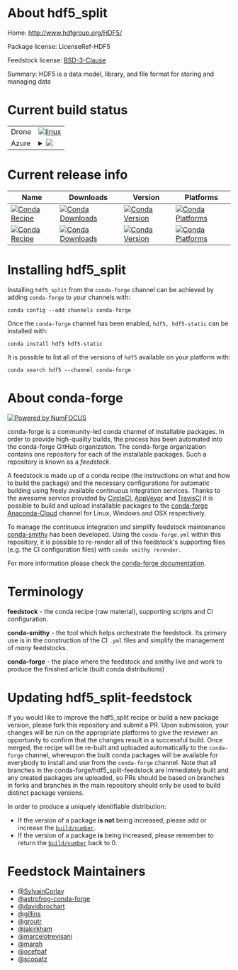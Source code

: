 About hdf5_split
================

Home: http://www.hdfgroup.org/HDF5/

Package license: LicenseRef-HDF5

Feedstock license: [BSD-3-Clause](https://github.com/conda-forge/hdf5-feedstock/blob/master/LICENSE.txt)

Summary: HDF5 is a data model, library, and file format for storing and managing data

Current build status
====================


<table><tr>
    <td>Drone</td>
    <td>
      <a href="https://cloud.drone.io/conda-forge/hdf5-feedstock">
        <img alt="linux" src="https://img.shields.io/drone/build/conda-forge/hdf5-feedstock/master.svg?label=Linux">
      </a>
    </td>
  </tr>
    
  <tr>
    <td>Azure</td>
    <td>
      <details>
        <summary>
          <a href="https://dev.azure.com/conda-forge/feedstock-builds/_build/latest?definitionId=412&branchName=master">
            <img src="https://dev.azure.com/conda-forge/feedstock-builds/_apis/build/status/hdf5-feedstock?branchName=master">
          </a>
        </summary>
        <table>
          <thead><tr><th>Variant</th><th>Status</th></tr></thead>
          <tbody><tr>
              <td>linux_64_hdf5_sha5f9a3ee85db4ea1d3b1fa9159352aebc2af72732fc2f58c96a3f0768dba0e9aahdf5_version1.10.6mpimpich</td>
              <td>
                <a href="https://dev.azure.com/conda-forge/feedstock-builds/_build/latest?definitionId=412&branchName=master">
                  <img src="https://dev.azure.com/conda-forge/feedstock-builds/_apis/build/status/hdf5-feedstock?branchName=master&jobName=linux&configuration=linux_64_hdf5_sha5f9a3ee85db4ea1d3b1fa9159352aebc2af72732fc2f58c96a3f0768dba0e9aahdf5_version1.10.6mpimpich" alt="variant">
                </a>
              </td>
            </tr><tr>
              <td>linux_64_hdf5_sha5f9a3ee85db4ea1d3b1fa9159352aebc2af72732fc2f58c96a3f0768dba0e9aahdf5_version1.10.6mpinompi</td>
              <td>
                <a href="https://dev.azure.com/conda-forge/feedstock-builds/_build/latest?definitionId=412&branchName=master">
                  <img src="https://dev.azure.com/conda-forge/feedstock-builds/_apis/build/status/hdf5-feedstock?branchName=master&jobName=linux&configuration=linux_64_hdf5_sha5f9a3ee85db4ea1d3b1fa9159352aebc2af72732fc2f58c96a3f0768dba0e9aahdf5_version1.10.6mpinompi" alt="variant">
                </a>
              </td>
            </tr><tr>
              <td>linux_64_hdf5_sha5f9a3ee85db4ea1d3b1fa9159352aebc2af72732fc2f58c96a3f0768dba0e9aahdf5_version1.10.6mpiopenmpi</td>
              <td>
                <a href="https://dev.azure.com/conda-forge/feedstock-builds/_build/latest?definitionId=412&branchName=master">
                  <img src="https://dev.azure.com/conda-forge/feedstock-builds/_apis/build/status/hdf5-feedstock?branchName=master&jobName=linux&configuration=linux_64_hdf5_sha5f9a3ee85db4ea1d3b1fa9159352aebc2af72732fc2f58c96a3f0768dba0e9aahdf5_version1.10.6mpiopenmpi" alt="variant">
                </a>
              </td>
            </tr><tr>
              <td>linux_64_hdf5_sha6d4ce8bf902a97b050f6f491f4268634e252a63dadd6656a1a9be5b7b7726fa8hdf5_version1.10.5mpimpich</td>
              <td>
                <a href="https://dev.azure.com/conda-forge/feedstock-builds/_build/latest?definitionId=412&branchName=master">
                  <img src="https://dev.azure.com/conda-forge/feedstock-builds/_apis/build/status/hdf5-feedstock?branchName=master&jobName=linux&configuration=linux_64_hdf5_sha6d4ce8bf902a97b050f6f491f4268634e252a63dadd6656a1a9be5b7b7726fa8hdf5_version1.10.5mpimpich" alt="variant">
                </a>
              </td>
            </tr><tr>
              <td>linux_64_hdf5_sha6d4ce8bf902a97b050f6f491f4268634e252a63dadd6656a1a9be5b7b7726fa8hdf5_version1.10.5mpinompi</td>
              <td>
                <a href="https://dev.azure.com/conda-forge/feedstock-builds/_build/latest?definitionId=412&branchName=master">
                  <img src="https://dev.azure.com/conda-forge/feedstock-builds/_apis/build/status/hdf5-feedstock?branchName=master&jobName=linux&configuration=linux_64_hdf5_sha6d4ce8bf902a97b050f6f491f4268634e252a63dadd6656a1a9be5b7b7726fa8hdf5_version1.10.5mpinompi" alt="variant">
                </a>
              </td>
            </tr><tr>
              <td>linux_64_hdf5_sha6d4ce8bf902a97b050f6f491f4268634e252a63dadd6656a1a9be5b7b7726fa8hdf5_version1.10.5mpiopenmpi</td>
              <td>
                <a href="https://dev.azure.com/conda-forge/feedstock-builds/_build/latest?definitionId=412&branchName=master">
                  <img src="https://dev.azure.com/conda-forge/feedstock-builds/_apis/build/status/hdf5-feedstock?branchName=master&jobName=linux&configuration=linux_64_hdf5_sha6d4ce8bf902a97b050f6f491f4268634e252a63dadd6656a1a9be5b7b7726fa8hdf5_version1.10.5mpiopenmpi" alt="variant">
                </a>
              </td>
            </tr><tr>
              <td>linux_aarch64_hdf5_sha5f9a3ee85db4ea1d3b1fa9159352aebc2af72732fc2f58c96a3f0768dba0e9aahdf5_version1.10.6mpimpich</td>
              <td>
                <a href="https://dev.azure.com/conda-forge/feedstock-builds/_build/latest?definitionId=412&branchName=master">
                  <img src="https://dev.azure.com/conda-forge/feedstock-builds/_apis/build/status/hdf5-feedstock?branchName=master&jobName=linux&configuration=linux_aarch64_hdf5_sha5f9a3ee85db4ea1d3b1fa9159352aebc2af72732fc2f58c96a3f0768dba0e9aahdf5_version1.10.6mpimpich" alt="variant">
                </a>
              </td>
            </tr><tr>
              <td>linux_aarch64_hdf5_sha5f9a3ee85db4ea1d3b1fa9159352aebc2af72732fc2f58c96a3f0768dba0e9aahdf5_version1.10.6mpinompi</td>
              <td>
                <a href="https://dev.azure.com/conda-forge/feedstock-builds/_build/latest?definitionId=412&branchName=master">
                  <img src="https://dev.azure.com/conda-forge/feedstock-builds/_apis/build/status/hdf5-feedstock?branchName=master&jobName=linux&configuration=linux_aarch64_hdf5_sha5f9a3ee85db4ea1d3b1fa9159352aebc2af72732fc2f58c96a3f0768dba0e9aahdf5_version1.10.6mpinompi" alt="variant">
                </a>
              </td>
            </tr><tr>
              <td>linux_aarch64_hdf5_sha5f9a3ee85db4ea1d3b1fa9159352aebc2af72732fc2f58c96a3f0768dba0e9aahdf5_version1.10.6mpiopenmpi</td>
              <td>
                <a href="https://dev.azure.com/conda-forge/feedstock-builds/_build/latest?definitionId=412&branchName=master">
                  <img src="https://dev.azure.com/conda-forge/feedstock-builds/_apis/build/status/hdf5-feedstock?branchName=master&jobName=linux&configuration=linux_aarch64_hdf5_sha5f9a3ee85db4ea1d3b1fa9159352aebc2af72732fc2f58c96a3f0768dba0e9aahdf5_version1.10.6mpiopenmpi" alt="variant">
                </a>
              </td>
            </tr><tr>
              <td>linux_aarch64_hdf5_sha6d4ce8bf902a97b050f6f491f4268634e252a63dadd6656a1a9be5b7b7726fa8hdf5_version1.10.5mpimpich</td>
              <td>
                <a href="https://dev.azure.com/conda-forge/feedstock-builds/_build/latest?definitionId=412&branchName=master">
                  <img src="https://dev.azure.com/conda-forge/feedstock-builds/_apis/build/status/hdf5-feedstock?branchName=master&jobName=linux&configuration=linux_aarch64_hdf5_sha6d4ce8bf902a97b050f6f491f4268634e252a63dadd6656a1a9be5b7b7726fa8hdf5_version1.10.5mpimpich" alt="variant">
                </a>
              </td>
            </tr><tr>
              <td>linux_aarch64_hdf5_sha6d4ce8bf902a97b050f6f491f4268634e252a63dadd6656a1a9be5b7b7726fa8hdf5_version1.10.5mpinompi</td>
              <td>
                <a href="https://dev.azure.com/conda-forge/feedstock-builds/_build/latest?definitionId=412&branchName=master">
                  <img src="https://dev.azure.com/conda-forge/feedstock-builds/_apis/build/status/hdf5-feedstock?branchName=master&jobName=linux&configuration=linux_aarch64_hdf5_sha6d4ce8bf902a97b050f6f491f4268634e252a63dadd6656a1a9be5b7b7726fa8hdf5_version1.10.5mpinompi" alt="variant">
                </a>
              </td>
            </tr><tr>
              <td>linux_aarch64_hdf5_sha6d4ce8bf902a97b050f6f491f4268634e252a63dadd6656a1a9be5b7b7726fa8hdf5_version1.10.5mpiopenmpi</td>
              <td>
                <a href="https://dev.azure.com/conda-forge/feedstock-builds/_build/latest?definitionId=412&branchName=master">
                  <img src="https://dev.azure.com/conda-forge/feedstock-builds/_apis/build/status/hdf5-feedstock?branchName=master&jobName=linux&configuration=linux_aarch64_hdf5_sha6d4ce8bf902a97b050f6f491f4268634e252a63dadd6656a1a9be5b7b7726fa8hdf5_version1.10.5mpiopenmpi" alt="variant">
                </a>
              </td>
            </tr><tr>
              <td>linux_ppc64le_hdf5_sha5f9a3ee85db4ea1d3b1fa9159352aebc2af72732fc2f58c96a3f0768dba0e9aahdf5_version1.10.6mpimpich</td>
              <td>
                <a href="https://dev.azure.com/conda-forge/feedstock-builds/_build/latest?definitionId=412&branchName=master">
                  <img src="https://dev.azure.com/conda-forge/feedstock-builds/_apis/build/status/hdf5-feedstock?branchName=master&jobName=linux&configuration=linux_ppc64le_hdf5_sha5f9a3ee85db4ea1d3b1fa9159352aebc2af72732fc2f58c96a3f0768dba0e9aahdf5_version1.10.6mpimpich" alt="variant">
                </a>
              </td>
            </tr><tr>
              <td>linux_ppc64le_hdf5_sha5f9a3ee85db4ea1d3b1fa9159352aebc2af72732fc2f58c96a3f0768dba0e9aahdf5_version1.10.6mpinompi</td>
              <td>
                <a href="https://dev.azure.com/conda-forge/feedstock-builds/_build/latest?definitionId=412&branchName=master">
                  <img src="https://dev.azure.com/conda-forge/feedstock-builds/_apis/build/status/hdf5-feedstock?branchName=master&jobName=linux&configuration=linux_ppc64le_hdf5_sha5f9a3ee85db4ea1d3b1fa9159352aebc2af72732fc2f58c96a3f0768dba0e9aahdf5_version1.10.6mpinompi" alt="variant">
                </a>
              </td>
            </tr><tr>
              <td>linux_ppc64le_hdf5_sha5f9a3ee85db4ea1d3b1fa9159352aebc2af72732fc2f58c96a3f0768dba0e9aahdf5_version1.10.6mpiopenmpi</td>
              <td>
                <a href="https://dev.azure.com/conda-forge/feedstock-builds/_build/latest?definitionId=412&branchName=master">
                  <img src="https://dev.azure.com/conda-forge/feedstock-builds/_apis/build/status/hdf5-feedstock?branchName=master&jobName=linux&configuration=linux_ppc64le_hdf5_sha5f9a3ee85db4ea1d3b1fa9159352aebc2af72732fc2f58c96a3f0768dba0e9aahdf5_version1.10.6mpiopenmpi" alt="variant">
                </a>
              </td>
            </tr><tr>
              <td>linux_ppc64le_hdf5_sha6d4ce8bf902a97b050f6f491f4268634e252a63dadd6656a1a9be5b7b7726fa8hdf5_version1.10.5mpimpich</td>
              <td>
                <a href="https://dev.azure.com/conda-forge/feedstock-builds/_build/latest?definitionId=412&branchName=master">
                  <img src="https://dev.azure.com/conda-forge/feedstock-builds/_apis/build/status/hdf5-feedstock?branchName=master&jobName=linux&configuration=linux_ppc64le_hdf5_sha6d4ce8bf902a97b050f6f491f4268634e252a63dadd6656a1a9be5b7b7726fa8hdf5_version1.10.5mpimpich" alt="variant">
                </a>
              </td>
            </tr><tr>
              <td>linux_ppc64le_hdf5_sha6d4ce8bf902a97b050f6f491f4268634e252a63dadd6656a1a9be5b7b7726fa8hdf5_version1.10.5mpinompi</td>
              <td>
                <a href="https://dev.azure.com/conda-forge/feedstock-builds/_build/latest?definitionId=412&branchName=master">
                  <img src="https://dev.azure.com/conda-forge/feedstock-builds/_apis/build/status/hdf5-feedstock?branchName=master&jobName=linux&configuration=linux_ppc64le_hdf5_sha6d4ce8bf902a97b050f6f491f4268634e252a63dadd6656a1a9be5b7b7726fa8hdf5_version1.10.5mpinompi" alt="variant">
                </a>
              </td>
            </tr><tr>
              <td>linux_ppc64le_hdf5_sha6d4ce8bf902a97b050f6f491f4268634e252a63dadd6656a1a9be5b7b7726fa8hdf5_version1.10.5mpiopenmpi</td>
              <td>
                <a href="https://dev.azure.com/conda-forge/feedstock-builds/_build/latest?definitionId=412&branchName=master">
                  <img src="https://dev.azure.com/conda-forge/feedstock-builds/_apis/build/status/hdf5-feedstock?branchName=master&jobName=linux&configuration=linux_ppc64le_hdf5_sha6d4ce8bf902a97b050f6f491f4268634e252a63dadd6656a1a9be5b7b7726fa8hdf5_version1.10.5mpiopenmpi" alt="variant">
                </a>
              </td>
            </tr><tr>
              <td>osx_64_hdf5_sha5f9a3ee85db4ea1d3b1fa9159352aebc2af72732fc2f58c96a3f0768dba0e9aahdf5_version1.10.6mpimpich</td>
              <td>
                <a href="https://dev.azure.com/conda-forge/feedstock-builds/_build/latest?definitionId=412&branchName=master">
                  <img src="https://dev.azure.com/conda-forge/feedstock-builds/_apis/build/status/hdf5-feedstock?branchName=master&jobName=osx&configuration=osx_64_hdf5_sha5f9a3ee85db4ea1d3b1fa9159352aebc2af72732fc2f58c96a3f0768dba0e9aahdf5_version1.10.6mpimpich" alt="variant">
                </a>
              </td>
            </tr><tr>
              <td>osx_64_hdf5_sha5f9a3ee85db4ea1d3b1fa9159352aebc2af72732fc2f58c96a3f0768dba0e9aahdf5_version1.10.6mpinompi</td>
              <td>
                <a href="https://dev.azure.com/conda-forge/feedstock-builds/_build/latest?definitionId=412&branchName=master">
                  <img src="https://dev.azure.com/conda-forge/feedstock-builds/_apis/build/status/hdf5-feedstock?branchName=master&jobName=osx&configuration=osx_64_hdf5_sha5f9a3ee85db4ea1d3b1fa9159352aebc2af72732fc2f58c96a3f0768dba0e9aahdf5_version1.10.6mpinompi" alt="variant">
                </a>
              </td>
            </tr><tr>
              <td>osx_64_hdf5_sha5f9a3ee85db4ea1d3b1fa9159352aebc2af72732fc2f58c96a3f0768dba0e9aahdf5_version1.10.6mpiopenmpi</td>
              <td>
                <a href="https://dev.azure.com/conda-forge/feedstock-builds/_build/latest?definitionId=412&branchName=master">
                  <img src="https://dev.azure.com/conda-forge/feedstock-builds/_apis/build/status/hdf5-feedstock?branchName=master&jobName=osx&configuration=osx_64_hdf5_sha5f9a3ee85db4ea1d3b1fa9159352aebc2af72732fc2f58c96a3f0768dba0e9aahdf5_version1.10.6mpiopenmpi" alt="variant">
                </a>
              </td>
            </tr><tr>
              <td>osx_64_hdf5_sha6d4ce8bf902a97b050f6f491f4268634e252a63dadd6656a1a9be5b7b7726fa8hdf5_version1.10.5mpimpich</td>
              <td>
                <a href="https://dev.azure.com/conda-forge/feedstock-builds/_build/latest?definitionId=412&branchName=master">
                  <img src="https://dev.azure.com/conda-forge/feedstock-builds/_apis/build/status/hdf5-feedstock?branchName=master&jobName=osx&configuration=osx_64_hdf5_sha6d4ce8bf902a97b050f6f491f4268634e252a63dadd6656a1a9be5b7b7726fa8hdf5_version1.10.5mpimpich" alt="variant">
                </a>
              </td>
            </tr><tr>
              <td>osx_64_hdf5_sha6d4ce8bf902a97b050f6f491f4268634e252a63dadd6656a1a9be5b7b7726fa8hdf5_version1.10.5mpinompi</td>
              <td>
                <a href="https://dev.azure.com/conda-forge/feedstock-builds/_build/latest?definitionId=412&branchName=master">
                  <img src="https://dev.azure.com/conda-forge/feedstock-builds/_apis/build/status/hdf5-feedstock?branchName=master&jobName=osx&configuration=osx_64_hdf5_sha6d4ce8bf902a97b050f6f491f4268634e252a63dadd6656a1a9be5b7b7726fa8hdf5_version1.10.5mpinompi" alt="variant">
                </a>
              </td>
            </tr><tr>
              <td>osx_64_hdf5_sha6d4ce8bf902a97b050f6f491f4268634e252a63dadd6656a1a9be5b7b7726fa8hdf5_version1.10.5mpiopenmpi</td>
              <td>
                <a href="https://dev.azure.com/conda-forge/feedstock-builds/_build/latest?definitionId=412&branchName=master">
                  <img src="https://dev.azure.com/conda-forge/feedstock-builds/_apis/build/status/hdf5-feedstock?branchName=master&jobName=osx&configuration=osx_64_hdf5_sha6d4ce8bf902a97b050f6f491f4268634e252a63dadd6656a1a9be5b7b7726fa8hdf5_version1.10.5mpiopenmpi" alt="variant">
                </a>
              </td>
            </tr><tr>
              <td>osx_arm64_hdf5_sha6d4ce8bf902a97b050f6f491f4268634e252a63dadd6656a1a9be5b7b7726fa8hdf5_version1.10.6mpimpich</td>
              <td>
                <a href="https://dev.azure.com/conda-forge/feedstock-builds/_build/latest?definitionId=412&branchName=master">
                  <img src="https://dev.azure.com/conda-forge/feedstock-builds/_apis/build/status/hdf5-feedstock?branchName=master&jobName=osx&configuration=osx_arm64_hdf5_sha6d4ce8bf902a97b050f6f491f4268634e252a63dadd6656a1a9be5b7b7726fa8hdf5_version1.10.6mpimpich" alt="variant">
                </a>
              </td>
            </tr><tr>
              <td>osx_arm64_hdf5_sha6d4ce8bf902a97b050f6f491f4268634e252a63dadd6656a1a9be5b7b7726fa8hdf5_version1.10.6mpinompi</td>
              <td>
                <a href="https://dev.azure.com/conda-forge/feedstock-builds/_build/latest?definitionId=412&branchName=master">
                  <img src="https://dev.azure.com/conda-forge/feedstock-builds/_apis/build/status/hdf5-feedstock?branchName=master&jobName=osx&configuration=osx_arm64_hdf5_sha6d4ce8bf902a97b050f6f491f4268634e252a63dadd6656a1a9be5b7b7726fa8hdf5_version1.10.6mpinompi" alt="variant">
                </a>
              </td>
            </tr><tr>
              <td>osx_arm64_hdf5_sha6d4ce8bf902a97b050f6f491f4268634e252a63dadd6656a1a9be5b7b7726fa8hdf5_version1.10.6mpiopenmpi</td>
              <td>
                <a href="https://dev.azure.com/conda-forge/feedstock-builds/_build/latest?definitionId=412&branchName=master">
                  <img src="https://dev.azure.com/conda-forge/feedstock-builds/_apis/build/status/hdf5-feedstock?branchName=master&jobName=osx&configuration=osx_arm64_hdf5_sha6d4ce8bf902a97b050f6f491f4268634e252a63dadd6656a1a9be5b7b7726fa8hdf5_version1.10.6mpiopenmpi" alt="variant">
                </a>
              </td>
            </tr><tr>
              <td>win_64_hdf5_sha5f9a3ee85db4ea1d3b1fa9159352aebc2af72732fc2f58c96a3f0768dba0e9aahdf5_version1.10.6</td>
              <td>
                <a href="https://dev.azure.com/conda-forge/feedstock-builds/_build/latest?definitionId=412&branchName=master">
                  <img src="https://dev.azure.com/conda-forge/feedstock-builds/_apis/build/status/hdf5-feedstock?branchName=master&jobName=win&configuration=win_64_hdf5_sha5f9a3ee85db4ea1d3b1fa9159352aebc2af72732fc2f58c96a3f0768dba0e9aahdf5_version1.10.6" alt="variant">
                </a>
              </td>
            </tr><tr>
              <td>win_64_hdf5_sha6d4ce8bf902a97b050f6f491f4268634e252a63dadd6656a1a9be5b7b7726fa8hdf5_version1.10.5</td>
              <td>
                <a href="https://dev.azure.com/conda-forge/feedstock-builds/_build/latest?definitionId=412&branchName=master">
                  <img src="https://dev.azure.com/conda-forge/feedstock-builds/_apis/build/status/hdf5-feedstock?branchName=master&jobName=win&configuration=win_64_hdf5_sha6d4ce8bf902a97b050f6f491f4268634e252a63dadd6656a1a9be5b7b7726fa8hdf5_version1.10.5" alt="variant">
                </a>
              </td>
            </tr>
          </tbody>
        </table>
      </details>
    </td>
  </tr>
</table>

Current release info
====================

| Name | Downloads | Version | Platforms |
| --- | --- | --- | --- |
| [![Conda Recipe](https://img.shields.io/badge/recipe-hdf5-green.svg)](https://anaconda.org/conda-forge/hdf5) | [![Conda Downloads](https://img.shields.io/conda/dn/conda-forge/hdf5.svg)](https://anaconda.org/conda-forge/hdf5) | [![Conda Version](https://img.shields.io/conda/vn/conda-forge/hdf5.svg)](https://anaconda.org/conda-forge/hdf5) | [![Conda Platforms](https://img.shields.io/conda/pn/conda-forge/hdf5.svg)](https://anaconda.org/conda-forge/hdf5) |
| [![Conda Recipe](https://img.shields.io/badge/recipe-hdf5--static-green.svg)](https://anaconda.org/conda-forge/hdf5-static) | [![Conda Downloads](https://img.shields.io/conda/dn/conda-forge/hdf5-static.svg)](https://anaconda.org/conda-forge/hdf5-static) | [![Conda Version](https://img.shields.io/conda/vn/conda-forge/hdf5-static.svg)](https://anaconda.org/conda-forge/hdf5-static) | [![Conda Platforms](https://img.shields.io/conda/pn/conda-forge/hdf5-static.svg)](https://anaconda.org/conda-forge/hdf5-static) |

Installing hdf5_split
=====================

Installing `hdf5_split` from the `conda-forge` channel can be achieved by adding `conda-forge` to your channels with:

```
conda config --add channels conda-forge
```

Once the `conda-forge` channel has been enabled, `hdf5, hdf5-static` can be installed with:

```
conda install hdf5 hdf5-static
```

It is possible to list all of the versions of `hdf5` available on your platform with:

```
conda search hdf5 --channel conda-forge
```


About conda-forge
=================

[![Powered by NumFOCUS](https://img.shields.io/badge/powered%20by-NumFOCUS-orange.svg?style=flat&colorA=E1523D&colorB=007D8A)](http://numfocus.org)

conda-forge is a community-led conda channel of installable packages.
In order to provide high-quality builds, the process has been automated into the
conda-forge GitHub organization. The conda-forge organization contains one repository
for each of the installable packages. Such a repository is known as a *feedstock*.

A feedstock is made up of a conda recipe (the instructions on what and how to build
the package) and the necessary configurations for automatic building using freely
available continuous integration services. Thanks to the awesome service provided by
[CircleCI](https://circleci.com/), [AppVeyor](https://www.appveyor.com/)
and [TravisCI](https://travis-ci.com/) it is possible to build and upload installable
packages to the [conda-forge](https://anaconda.org/conda-forge)
[Anaconda-Cloud](https://anaconda.org/) channel for Linux, Windows and OSX respectively.

To manage the continuous integration and simplify feedstock maintenance
[conda-smithy](https://github.com/conda-forge/conda-smithy) has been developed.
Using the ``conda-forge.yml`` within this repository, it is possible to re-render all of
this feedstock's supporting files (e.g. the CI configuration files) with ``conda smithy rerender``.

For more information please check the [conda-forge documentation](https://conda-forge.org/docs/).

Terminology
===========

**feedstock** - the conda recipe (raw material), supporting scripts and CI configuration.

**conda-smithy** - the tool which helps orchestrate the feedstock.
                   Its primary use is in the construction of the CI ``.yml`` files
                   and simplify the management of *many* feedstocks.

**conda-forge** - the place where the feedstock and smithy live and work to
                  produce the finished article (built conda distributions)


Updating hdf5_split-feedstock
=============================

If you would like to improve the hdf5_split recipe or build a new
package version, please fork this repository and submit a PR. Upon submission,
your changes will be run on the appropriate platforms to give the reviewer an
opportunity to confirm that the changes result in a successful build. Once
merged, the recipe will be re-built and uploaded automatically to the
`conda-forge` channel, whereupon the built conda packages will be available for
everybody to install and use from the `conda-forge` channel.
Note that all branches in the conda-forge/hdf5_split-feedstock are
immediately built and any created packages are uploaded, so PRs should be based
on branches in forks and branches in the main repository should only be used to
build distinct package versions.

In order to produce a uniquely identifiable distribution:
 * If the version of a package **is not** being increased, please add or increase
   the [``build/number``](https://conda.io/docs/user-guide/tasks/build-packages/define-metadata.html#build-number-and-string).
 * If the version of a package **is** being increased, please remember to return
   the [``build/number``](https://conda.io/docs/user-guide/tasks/build-packages/define-metadata.html#build-number-and-string)
   back to 0.

Feedstock Maintainers
=====================

* [@SylvainCorlay](https://github.com/SylvainCorlay/)
* [@astrofrog-conda-forge](https://github.com/astrofrog-conda-forge/)
* [@davidbrochart](https://github.com/davidbrochart/)
* [@gillins](https://github.com/gillins/)
* [@groutr](https://github.com/groutr/)
* [@jakirkham](https://github.com/jakirkham/)
* [@marcelotrevisani](https://github.com/marcelotrevisani/)
* [@marqh](https://github.com/marqh/)
* [@ocefpaf](https://github.com/ocefpaf/)
* [@scopatz](https://github.com/scopatz/)

